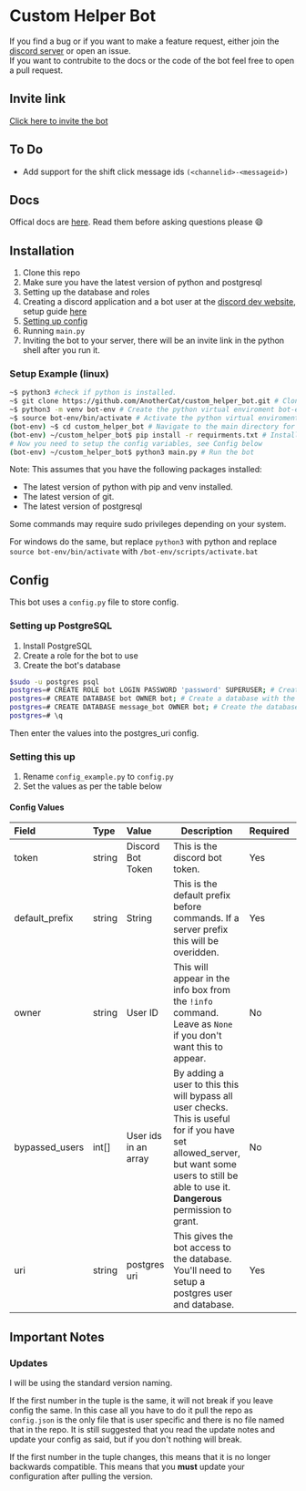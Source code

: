 # Custom Helper Bot

If you find a bug or if you want to make a feature request, either join the [discord server](https://discord.gg/xFZu29t) or open an issue.  
If you want to contrubite to the docs or the code of the bot feel free to open a pull request.

## Invite link

[Click here to invite the bot](https://discord.com/api/oauth2/authorize?client_id=735395698278924359&permissions=388176&scope=bot)

## To Do

- Add support for the shift click message ids `(<channelid>-<messageid>)`

## Docs

Offical docs are [here](https://anothercat1259.gitbook.io/message-bot/). Read them before asking questions please :smile:

## Installation

1. Clone this repo
2. Make sure you have the latest version of python and postgresql
3. Setting up the database and roles
4. Creating a discord application and a bot user at the [discord dev website](https://discord.com/developers/applications), setup guide [here](https://discordpy.readthedocs.io/en/latest/discord.html#creating-a-bot-account)
5. [Setting up config](#config)
6. Running `main.py`
7. Inviting the bot to your server, there will be an invite link in the python shell after you run it.

### Setup Example (linux)

```bash
~$ python3 #check if python is installed.
~$ git clone https://github.com/AnotherCat/custom_helper_bot.git # Clone this github repo
~$ python3 -m venv bot-env # Create the python virtual enviroment bot-env
~$ source bot-env/bin/activate # Activate the python virtual enviroment (will need to do this every time you want to be able to run the bot)
(bot-env) ~$ cd custom_helper_bot # Navigate to the main directory for the project.
(bot-env) ~/custom_helper_bot$ pip install -r requirments.txt # Install the required python packages.
# Now you need to setup the config variables, see Config below
(bot-env) ~/custom_helper_bot$ python3 main.py # Run the bot
```

Note: This assumes that you have the following packages installed:

- The latest version of python with pip and venv installed.
- The latest version of git.
- The latest version of postgresql

Some commands may require sudo privileges depending on your system.

For windows do the same, but replace `python3` with python and replace `source bot-env/bin/activate` with `/bot-env/scripts/activate.bat`

## Config

This bot uses a `config.py` file to store config.

### Setting up PostgreSQL

1. Install PostgreSQL
2. Create a role for the bot to use
3. Create the bot's database

```bash
$sudo -u postgres psql
postgres=# CREATE ROLE bot LOGIN PASSWORD 'password' SUPERUSER; # Create the role for the bot to use. You can do it without superuser, look up the docs to see what's needed.
postgres=# CREATE DATABASE bot OWNER bot; # Create a database with the same name as the role, so that you can login easier
postgres=# CREATE DATABASE message_bot OWNER bot; # Create the database the bot will use
postgres=# \q
```

Then enter the values into the postgres_uri config.

### Setting this up

1. Rename `config_example.py` to `config.py`
2. Set the values as per the table below

#### Config Values

| Field         | Type     | Value                                             | Description                                                  | Required | Default |
| :-------------- | :------------------ | :----------------------------------------------------------- | --------------- | :-------------- | --------------- |
| token | string         | Discord Bot Token  | This is the discord bot token.                               | Yes | `""` |
| default_prefix    | string         | String    | This is the default prefix before commands. If a server prefix this will be overidden. | Yes | `"!"` |
| owner   | string | User ID | This will appear in the info box from the `!info` command. Leave as `None` if you don't want this to appear. | No | `None` |
| bypassed_users | int[] | User ids in an array | By adding a user to this this will bypass all user checks. This is useful for if you have set allowed_server, but want some users to still be able to use it. **Dangerous** permission to grant. | No | `[]` |
| uri | string | postgres uri | This gives the bot access to the database. You'll need to setup a postgres user and database. | Yes | see config file |

## Important Notes

### Updates

I will be using the standard version naming.

If the first number in the tuple is the same, it will not break if you leave config the same. In this case all you have to do it pull the repo as `config.json` is the only file that is user specific and there is no file named that in the repo.
It is still suggested that you read the update notes and update your config as said, but if you don't nothing will break.

If the first number in the tuple changes, this means that it is no longer backwards compatible.
This means that you **must** update your configuration after pulling the version.
